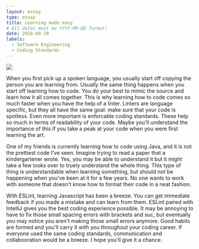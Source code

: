 ```yaml
---
layout: essay
type: essay
title: Learning made easy
# All dates must be YYYY-MM-DD format!
date: 2018-09-20
labels:
  - Software Engineering
  - Coding Standards
---
```

<img class="ui large image" src="../images/software-code.jpg">

When you first pick up a spoken language, you usually start off copying the person 
you are learning from. Usually the same thing happens when you start off learning how to code. You do 
your best to mimic the source and learn how it all comes together. This is why learning how to code comes 
so much faster when you have the help of a linter. Linters are language specific, but they all have the same goal: 
make sure that your code is spotless. Even more important is enforcable coding standards. These help so 
much in terms of readability of your code. Maybe you'll understand the importance of this if you take a peak 
at your code when you were first learning the art. 

One of my friends is currently learning how to code using Java, and it is not the prettiest code I've seen. 
Imagine trying to read a paper that a kindergartener wrote. Yes, you may be able to understand it but it 
might take a few looks over to truely understand the whole thing. This type of thing is understandable when 
learning something, but should not be happening when you've been at it for a few years. No one wants to work 
with someone that doesn't know how to format their code in a neat fashion.

With ESLint, learning Javascript has been a breeze. You can get immediate feedback if you made a mistake and 
can learn from them. ESLint paired with IntelliJ gives you the best coding experience possible. It may be annoying 
to have to fix those small spacing errors with brackets and suc, but eventually you may notice you aren't making 
those small errors anymore. Good habits are formed and you'll carry it with you throughout your coding career. If 
everyone used the same coding standards, communication and collabooration would be a breeze. I hope you'll give it a chance. 
